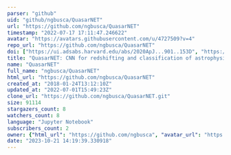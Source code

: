 ```yaml
---
parser: "github"
uid: "github/ngbusca/QuasarNET"
url: "https://github.com/ngbusca/QuasarNET"
timestamp: "2022-07-17 17:11:47.246622"
avatar: "https://avatars.githubusercontent.com/u/4727509?v=4"
repo_url: "https://github.com/ngbusca/QuasarNET"
doi: ["https://ui.adsabs.harvard.edu/abs/2020ApJ...901..153D", "https://ui.adsabs.harvard.edu/abs/2018arXiv180809955B", "https://ui.adsabs.harvard.edu/abs/2021ascl.soft06016B/abstract"]
title: "QuasarNET: CNN for redshifting and classification of astrophysical spectra"
name: "QuasarNET"
full_name: "ngbusca/QuasarNET"
html_url: "https://github.com/ngbusca/QuasarNET"
created_at: "2018-01-24T13:12:10Z"
updated_at: "2022-07-01T15:49:23Z"
clone_url: "https://github.com/ngbusca/QuasarNET.git"
size: 91114
stargazers_count: 8
watchers_count: 8
language: "Jupyter Notebook"
subscribers_count: 2
owner: {"html_url": "https://github.com/ngbusca", "avatar_url": "https://avatars.githubusercontent.com/u/4727509?v=4", "login": "ngbusca", "type": "User"}
date: "2023-10-21 14:19:39.330918"
---
```


